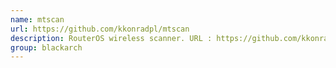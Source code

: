 ```yaml
---
name: mtscan
url: https://github.com/kkonradpl/mtscan
description: RouterOS wireless scanner. URL : https://github.com/kkonradpl/mtscan Groups : blackarch blackarch-wireless
group: blackarch
---
```

